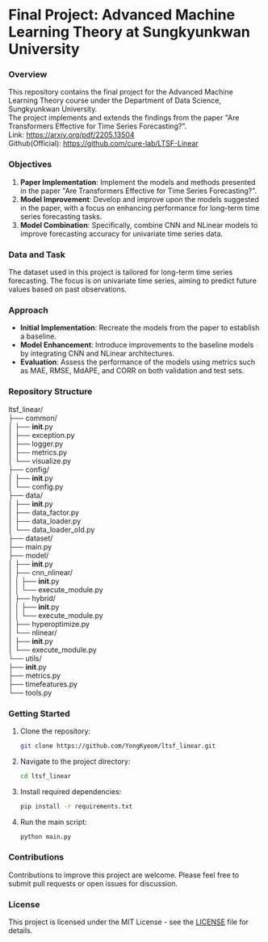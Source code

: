 # Final Project: Advanced Machine Learning Theory at Sungkyunkwan University   
   
### Overview   
This repository contains the final project for the Advanced Machine Learning Theory course under the Department of Data Science, Sungkyunkwan University.    
The project implements and extends the findings from the paper "Are Transformers Effective for Time Series Forecasting?".   
Link: https://arxiv.org/pdf/2205.13504   
Github(Official): https://github.com/cure-lab/LTSF-Linear  
   
### Objectives   
1. **Paper Implementation**: Implement the models and methods presented in the paper "Are Transformers Effective for Time Series Forecasting?".   
2. **Model Improvement**: Develop and improve upon the models suggested in the paper, with a focus on enhancing performance for long-term time series forecasting tasks.   
3. **Model Combination**: Specifically, combine CNN and NLinear models to improve forecasting accuracy for univariate time series data.   
   
### Data and Task
The dataset used in this project is tailored for long-term time series forecasting. The focus is on univariate time series, aiming to predict future values based on past observations.   
   
### Approach   
- **Initial Implementation**: Recreate the models from the paper to establish a baseline.   
- **Model Enhancement**: Introduce improvements to the baseline models by integrating CNN and NLinear architectures.   
- **Evaluation**: Assess the performance of the models using metrics such as MAE, RMSE, MdAPE, and CORR on both validation and test sets.   
   
### Repository Structure
ltsf_linear/  
├── common/  
│   ├── __init__.py  
│   ├── exception.py  
│   ├── logger.py  
│   ├── metrics.py  
│   └── visualize.py  
├── config/  
│   ├── __init__.py  
│   └── config.py  
├── data/  
│   ├── __init__.py  
│   ├── data_factor.py  
│   ├── data_loader.py  
│   └── data_loader_old.py  
├── dataset/  
├── main.py  
├── model/  
│   ├── __init__.py  
│   ├── cnn_nlinear/  
│   │   ├── __init__.py  
│   │   └── execute_module.py  
│   ├── hybrid/  
│   │   ├── __init__.py  
│   │   └── execute_module.py  
│   ├── hyperoptimize.py  
│   └── nlinear/  
│       ├── __init__.py  
│       └── execute_module.py  
└── utils/  
    ├── __init__.py  
    ├── metrics.py  
    ├── timefeatures.py  
    └── tools.py    
   
### Getting Started
1. Clone the repository:
    ```bash
    git clone https://github.com/YongKyeom/ltsf_linear.git
    ```
2. Navigate to the project directory:
    ```bash
    cd ltsf_linear
    ```
3. Install required dependencies:
    ```bash
    pip install -r requirements.txt
    ```
4. Run the main script:
    ```bash
    python main.py
    ```

### Contributions
Contributions to improve this project are welcome. Please feel free to submit pull requests or open issues for discussion.

### License
This project is licensed under the MIT License - see the [LICENSE](LICENSE) file for details.
